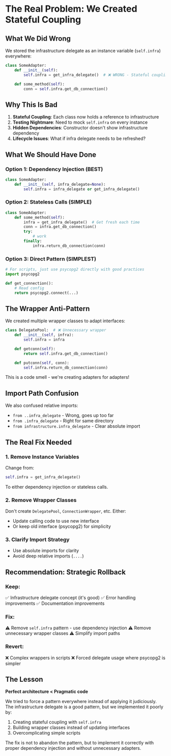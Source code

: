 # The Real Problem: We Created Stateful Coupling

## What We Did Wrong

We stored the infrastructure delegate as an instance variable (`self.infra`) everywhere:

```python
class SomeAdapter:
    def __init__(self):
        self.infra = get_infra_delegate()  # ❌ WRONG - Stateful coupling

    def some_method(self):
        conn = self.infra.get_db_connection()
```

## Why This Is Bad

1. **Stateful Coupling**: Each class now holds a reference to infrastructure
2. **Testing Nightmare**: Need to mock `self.infra` on every instance
3. **Hidden Dependencies**: Constructor doesn't show infrastructure dependency
4. **Lifecycle Issues**: What if infra delegate needs to be refreshed?

## What We Should Have Done

### Option 1: Dependency Injection (BEST)
```python
class SomeAdapter:
    def __init__(self, infra_delegate=None):
        self.infra = infra_delegate or get_infra_delegate()
```

### Option 2: Stateless Calls (SIMPLE)
```python
class SomeAdapter:
    def some_method(self):
        infra = get_infra_delegate()  # Get fresh each time
        conn = infra.get_db_connection()
        try:
            # work
        finally:
            infra.return_db_connection(conn)
```

### Option 3: Direct Pattern (SIMPLEST)
```python
# For scripts, just use psycopg2 directly with good practices
import psycopg2

def get_connection():
    # Read config
    return psycopg2.connect(...)
```

## The Wrapper Anti-Pattern

We created multiple wrapper classes to adapt interfaces:

```python
class DelegatePool:  # ❌ Unnecessary wrapper
    def __init__(self, infra):
        self.infra = infra

    def getconn(self):
        return self.infra.get_db_connection()

    def putconn(self, conn):
        self.infra.return_db_connection(conn)
```

This is a code smell - we're creating adapters for adapters!

## Import Path Confusion

We also confused relative imports:
- `from ..infra_delegate` - Wrong, goes up too far
- `from .infra_delegate` - Right for same directory
- `from infrastructure.infra_delegate` - Clear absolute import

## The Real Fix Needed

### 1. Remove Instance Variables
Change from:
```python
self.infra = get_infra_delegate()
```

To either dependency injection or stateless calls.

### 2. Remove Wrapper Classes
Don't create `DelegatePool`, `ConnectionWrapper`, etc. Either:
- Update calling code to use new interface
- Or keep old interface (psycopg2) for simplicity

### 3. Clarify Import Strategy
- Use absolute imports for clarity
- Avoid deep relative imports (`....`)

## Recommendation: Strategic Rollback

### Keep:
✅ Infrastructure delegate concept (it's good)
✅ Error handling improvements
✅ Documentation improvements

### Fix:
⚠️ Remove `self.infra` pattern - use dependency injection
⚠️ Remove unnecessary wrapper classes
⚠️ Simplify import paths

### Revert:
❌ Complex wrappers in scripts
❌ Forced delegate usage where psycopg2 is simpler

## The Lesson

**Perfect architecture < Pragmatic code**

We tried to force a pattern everywhere instead of applying it judiciously. The infrastructure delegate is a good pattern, but we implemented it poorly by:
1. Creating stateful coupling with `self.infra`
2. Building wrapper classes instead of updating interfaces
3. Overcomplicating simple scripts

The fix is not to abandon the pattern, but to implement it correctly with proper dependency injection and without unnecessary adapters.